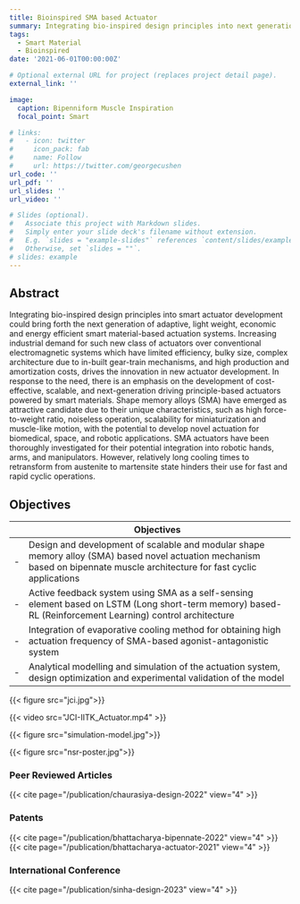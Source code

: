 ```yaml
---
title: Bioinspired SMA based Actuator
summary: Integrating bio-inspired design principles into next generation of adaptive and energy efficientshape memory alloy-based actuation systems
tags:
  - Smart Material
  - Bioinspired
date: '2021-06-01T00:00:00Z'

# Optional external URL for project (replaces project detail page).
external_link: ''

image:
  caption: Bipenniform Muscle Inspiration
  focal_point: Smart

# links:
#   - icon: twitter
#     icon_pack: fab
#     name: Follow
#     url: https://twitter.com/georgecushen
url_code: ''
url_pdf: ''
url_slides: ''
url_video: ''

# Slides (optional).
#   Associate this project with Markdown slides.
#   Simply enter your slide deck's filename without extension.
#   E.g. `slides = "example-slides"` references `content/slides/example-slides.md`.
#   Otherwise, set `slides = ""`.
# slides: example
---
```


## Abstract
Integrating bio-inspired design principles into smart actuator development could bring forth the next generation of adaptive, light weight, economic and energy efficient smart material-based actuation systems. Increasing industrial demand for such new class of actuators over conventional electromagnetic systems which have limited efficiency, bulky size, complex architecture due to in-built gear-train mechanisms, and high production and amortization costs, drives the innovation in new actuator development. In response to the need, there is an emphasis on the development of cost-effective, scalable, and next-generation driving principle-based actuators powered by smart materials. Shape memory alloys (SMA) have emerged as attractive candidate due to their unique characteristics, such as high force-to-weight ratio, noiseless operation, scalability for miniaturization and muscle-like motion, with the potential to develop novel actuation for biomedical, space, and robotic applications. SMA actuators have been thoroughly investigated for their potential integration into robotic hands, arms, and manipulators. However, relatively long cooling times to retransform from austenite to martensite state hinders their use for fast and rapid cyclic operations.

## Objectives
|  | Objectives |
|---|---|
| - | Design and development of scalable and modular shape memory alloy (SMA) based novel actuation mechanism based on bipennate muscle architecture for fast cyclic applications |
| - | Active feedback system using SMA as a self-sensing element based on LSTM (Long short-term memory) based-RL (Reinforcement Learning) control architecture |
| - | Integration of evaporative cooling method for obtaining high actuation frequency of SMA-based agonist-antagonistic system |
| - | Analytical modelling and simulation of the actuation system, design optimization and experimental validation of the model |


{{< figure src="jci.jpg">}}

{{< video src="JCI-IITK_Actuator.mp4" >}}

{{< figure src="simulation-model.jpg">}}

{{< figure src="nsr-poster.jpg">}}

### Peer Reviewed Articles
{{< cite page="/publication/chaurasiya-design-2022" view="4" >}}

### Patents
{{< cite page="/publication/bhattacharya-bipennate-2022" view="4" >}}
{{< cite page="/publication/bhattacharya-actuator-2021" view="4" >}}

### International Conference
{{< cite page="/publication/sinha-design-2023" view="4" >}}